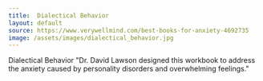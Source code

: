 ```yaml
---
title:  Dialectical Behavior
layout: default
source: https://www.verywellmind.com/best-books-for-anxiety-4692735
image: /assets/images/dialectical_behavior.jpg
---
```

Dialectical Behavior
"Dr. David Lawson designed this workbook to address the anxiety caused by personality disorders and overwhelming feelings."
